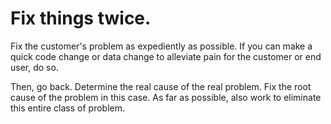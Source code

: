 # Fix things twice.

Fix the customer's problem as expediently as possible. If you can make a quick code change or data change to alleviate pain for the customer or end user, do so.

Then, go back. Determine the real cause of the real problem. Fix the root cause of the problem in this case. As far as possible, also work to eliminate this entire class of problem.

